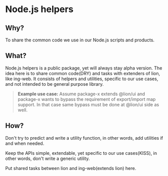 # Node.js helpers

## Why?

To share the common code we use in our Node.js scripts and products.

## What?

Node.js helpers is a public package, yet will always stay alpha version.
The idea here is to share common code(DRY) and tasks with extenders of lion, like ing-web.
It consists of helpers and utilities, specific to our use cases, and not intended to be general purpose library.

> **Example use case:** Assume package-x extends @lion/ui and package-x wants to bypass the requirement of export/import map support. In that case same bypass must be done at @lion/ui side as well.

## How?

Don't try to predict and write a utility function, in other words, add utilities if and when needed.

Keep the APIs simple, extendable, yet specific to our use cases(KISS), in other words, don't write a generic utility.

Put shared tasks between lion and ing-web(extends lion) here.
